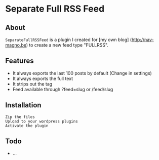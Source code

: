 Separate Full RSS Feed
======================

About
-----
`SeparateFullRSSFeed` is a plugin I created for [my own blog] (http://nav-magno.be) to create a new feed type "FULLRSS".

Features
--------
- It always exports the last 100 posts by default (Change in settings)
- It always exports the full text
- It strips out the *<!--more-->* tag
- Feed available through ?feed=slug or /feed/slug

Installation
------------
	Zip the files
	Upload to your wordpress plugins
	Activate the plugin

Todo
----
- ...